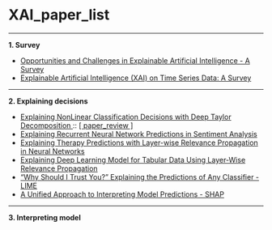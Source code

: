 # XAI_paper_list
---
**1. Survey**
* <a href = "https://arxiv.org/pdf/2006.11371.pdf"> Opportunities and Challenges in Explainable Artificial Intelligence - A Survey </a> 
* <a href = "https://arxiv.org/pdf/2104.00950.pdf"> Explainable Artificial Intelligence (XAI) on Time Series Data: A Survey  </a> 
---

**2. Explaining decisions**
* <a href = "https://arxiv.org/pdf/1512.02479.pdf"> Explaining NonLinear Classification Decisions with Deep Taylor Decomposition </a> :: <a href = "https://melon-buffer-f27.notion.site/Explaining-NonLinear-Classification-Decisions-with-Deep-Taylor-Decomposition-ed82e185965b455198269dd108598e45"> [ paper_review ] </a>
* <a href = "https://aclanthology.org/W17-5221.pdf"> Explaining Recurrent Neural Network Predictions in Sentiment Analysis </a>
* <a href = "https://www.dbs.ifi.lmu.de/~tresp/papers/ICHI2018.pdf"> Explaining Therapy Predictions with Layer-wise
Relevance Propagation in Neural Networks </a>
* <a href = "https://www.mdpi.com/2076-3417/12/1/136"> Explaining Deep Learning Model for Tabular Data Using Layer-Wise Relevance Propagation </a>
* <a href = "https://arxiv.org/pdf/1602.04938.pdf"> “Why Should I Trust You?” Explaining the Predictions of Any Classifier - LIME </a>
* <a href = "https://arxiv.org/pdf/1705.07874.pdf"> A Unified Approach to Interpreting Model Predictions - SHAP </a>
---
**3. Interpreting model**

